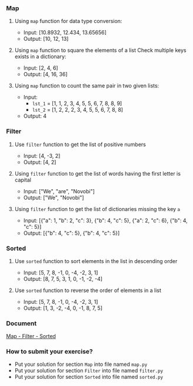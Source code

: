 ### Map
1. Using `map` function for data type conversion:
    - Input: [10.8932, 12.434, 13.65656]
    - Output: [10, 12, 13]

2. Using `map` function to square the elements of a list
Check multiple keys exists in a dictionary:
    - Input: [2, 4, 6]
    - Output: [4, 16, 36]

3. Using `map` function to count the same pair in two given lists:
    - Input:
        + `lst_1` = [1, 1, 2, 3, 4, 5, 5, 6, 7, 8, 8, 9]
        + `lst_2` = [1, 2, 2, 2, 3, 4, 5, 5, 6, 7, 8, 8]
    - Output: 4

### Filter
1. Use `filter` function to get the list of positive numbers
    - Input: [4, -3, 2]
    - Output: [4, 2]

2. Using `filter` function to get the list of words having the first letter is capital
    - Input: ["We", "are", "Novobi"]
    - Output: ["We", "Novobi"]

3. Using `filter` function to get the list of dictionaries missing the key `a`
    - Input: [{"a": 1, "b": 2, "c": 3}, {"b": 4, "c": 5}, {"a": 2, "c": 6}, {"b": 4, "c": 5}]
    - Output: [{"b": 4, "c": 5}, {"b": 4, "c": 5}]

### Sorted
1. Use `sorted` function to sort elements in the list in descending order
    - Input: [5, 7, 8, -1, 0, -4, -2, 3, 1]
    - Output: [8, 7, 5, 3, 1, 0, -1, -2, -4]

2. Use `sorted` function to reverse the order of elements in a list
    - Input: [5, 7, 8, -1, 0, -4, -2, 3, 1]
    - Output: [1, 3, -2, -4, 0, -1, 8, 7, 5]

### Document
[Map - Filter - Sorted](https://www.learnpython.org/en/Map,_Filter,_Reduce)

### How to submit your exercise?
- Put your solution for section `Map` into file named `map.py`
- Put your solution for section `Filter` into file named `filter.py`
- Put your solution for section `Sorted` into file named `sorted.py`
